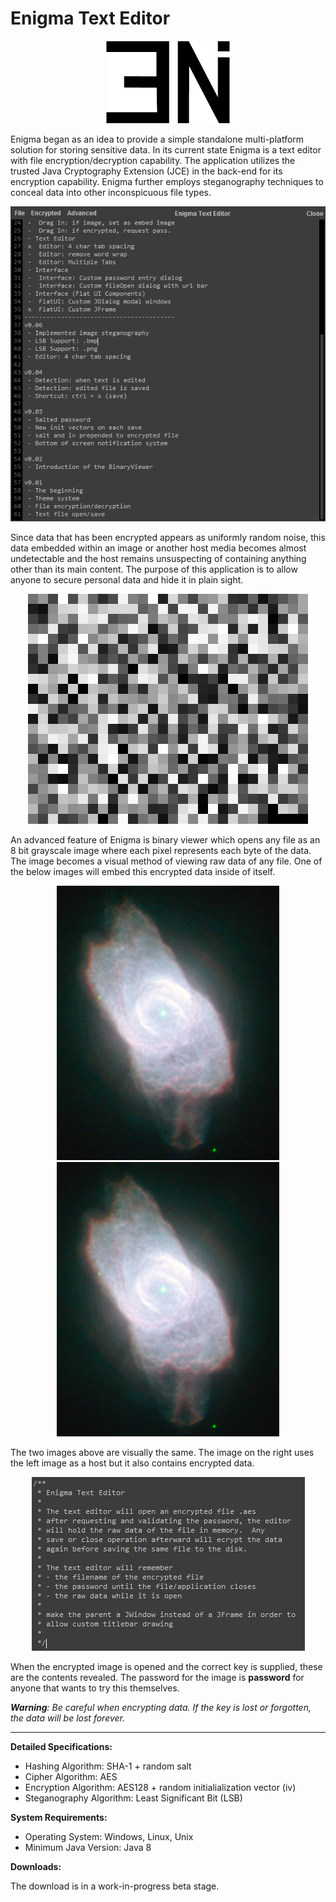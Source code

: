 # Enigma Text Editor
<p align="center">
  <img alt="Enigma" src="https://raw.githubusercontent.com/hristoiankov/enigma/master/md-res/enigma-short.png"
</p>

Enigma began as an idea to provide a simple standalone multi-platform solution for storing sensitive data. In its current state Enigma is a text editor with file encryption/decryption capability. The application utilizes the trusted Java Cryptography Extension (JCE) in the back-end for its encryption capability. Enigma further employs steganography techniques to conceal data into other inconspicuous file types.

<p align="center">
  <img alt="Enigma" src="https://raw.githubusercontent.com/hristoiankov/enigma/master/md-res/sc-01.png">
</p>

Since data that has been encrypted appears as uniformly random noise, this data embedded within an image or another host media becomes almost undetectable and the host remains unsuspecting of containing anything other than its main content. The purpose of this application is to allow anyone to secure personal data and hide it in plain sight.

<p align="center">
  <img alt="Enigma" src="https://raw.githubusercontent.com/hristoiankov/enigma/master/md-res/sc-03.png">
</p>

An advanced feature of Enigma is binary viewer which opens any file as an 8 bit grayscale image where each pixel represents each byte of the data. The image becomes a visual method of viewing raw data of any file. One of the below images will embed this encrypted data inside of itself.

<p align="center">
  <img alt="Enigma" src="https://raw.githubusercontent.com/hristoiankov/enigma/master/md-res/potw1034a-s1.png">
  <img alt="Enigma" src="https://raw.githubusercontent.com/hristoiankov/enigma/master/md-res/potw1034a-s1-out.png">
</p>

The two images above are visually the same. The image on the right uses the left image as a host but it also contains encrypted data.

<p align="center">
  <img alt="Enigma" src="https://raw.githubusercontent.com/hristoiankov/enigma/master/md-res/enigma-sc-4.png">
</p>

When the encrypted image is opened and the correct key is supplied, these are the contents revealed. The password for the image is **password** for anyone that wants to try this themselves.

***Warning**: Be careful when encrypting data. If the key is lost or forgotten, the data will be lost forever.*

---

**Detailed Specifications:**
* Hashing Algorithm: SHA-1 + random salt
* Cipher Algorithm: AES
* Encryption Algorithm: AES128 + random initialialization vector (iv)
* Steganography Algorithm: Least Significant Bit (LSB)

**System Requirements:**
* Operating System: Windows, Linux, Unix
* Minimum Java Version: Java 8

**Downloads:**

The download is in a work-in-progress beta stage.
